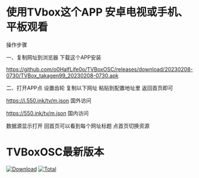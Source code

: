 # 使用TVbox这个APP 安卓电视或手机、平板观看

操作步骤

一、复制网址到浏览器 下载这个APP安装

https://github.com/o0HalfLife0o/TVBoxOSC/releases/download/20230208-0730/TVBox_takagen99_20230208-0730.apk

二、打开APP点 设置齿轮 复制以下网址 粘贴到配置地址里 返回首页即可

https://i.550.ink/tv/m.json 国外访问

https://550.ink/tv/m.json 国内访问

数据源显示打开 回首页可以看到每个网址标题 点首页切换资源

# TVBoxOSC最新版本

[![Download](https://img.shields.io/github/v/release/o0HalfLife0o/TVBoxOSC?color=orange&logoColor=orange&label=Download&logo=DocuSign)](https://github.com/o0HalfLife0o/TVBoxOSC/releases/latest) 
[![Total](https://shields.io/github/downloads/o0HalfLife0o/TVBoxOSC/total?logo=Bookmeter&label=Counts&logoColor=yellow&color=yellow)](https://github.com/o0HalfLife0o/TVBoxOSC/releases)

